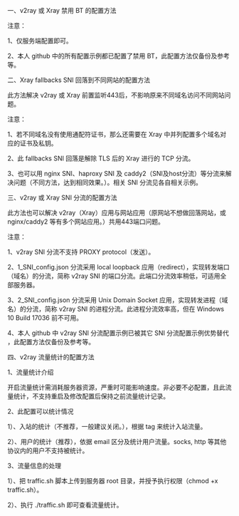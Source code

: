 一、v2ray 或 Xray 禁用 BT 的配置方法

注意：

1、仅服务端配置即可。

2、本人 github 中的所有配置示例都已配置了禁用 BT，此配置方法仅备份及参考等。

二、Xray fallbacks SNI 回落到不同网站的配置方法

此方法解决 v2ray 或 Xray 前置监听443后，不影响原来不同域名访问不同网站问题。

注意：

1、若不同域名没有使用通配符证书，那么还需要在 Xray 中并列配置多个域名对应的证书及私钥。

2、此 fallbacks SNI 回落是解除 TLS 后的 Xray 进行的 TCP 分流。

3、也可以用 nginx SNI、haproxy SNI 及 caddy2（SNI及host分流）等分流来解决问题（不同方法，达到相同效果。）。相关 SNI 分流见各自相关示例。

三、v2ray 或 Xray SNI 分流的配置方法

此方法也可以解决 v2ray（Xray）应用与网站应用（原网站不想做回落网站，或 nginx/caddy2 等有多个网站应用。）共用443端口问题。

注意：

1、v2ray SNI 分流不支持 PROXY protocol（发送）。

2、1_SNI_config.json 分流采用 local loopback 应用（redirect），实现转发端口（域名）的分流，简称 v2ray SNI 的端口分流。此端口分流效率稍低，可适用全部服务器。

3、2_SNI_config.json 分流采用 Unix Domain Socket 应用，实现转发进程（域名）的分流，简称 v2ray SNI 的进程分流。此进程分流效率高，但在 Windows 10 Build 17036 前不可用。

4、本人 github 中 v2ray SNI 分流配置示例已被其它 SNI 分流配置示例优势替代 ，此配置方法仅备份及参考等。

四、v2ray 流量统计的配置方法

1、流量统计介绍

开启流量统计需消耗服务器资源，严重时可能影响速度。非必要不必配置，且此流量统计，不支持重启及修改配置后保持之前流量统计记录。

2、此配置可以统计情况

1）、入站的统计（不推荐，一般建议关闭。），根据 tag 来统计入站流量。

2）、用户的统计（推荐），依据 email 区分及统计用户流量。socks, http 等其他协议内的用户不支持被统计。  

3、流量信息的处理

1）、把 traffic.sh 脚本上传到服务器 root 目录，并授予执行权限（chmod +x traffic.sh）。

2）、执行 ./traffic.sh 即可查看流量统计。
